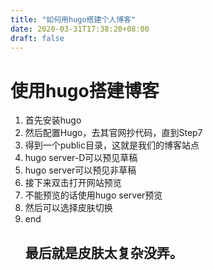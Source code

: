```yaml
---
title: "如何用hugo搭建个人博客"
date: 2020-03-31T17:38:20+08:00
draft: false
---
```


# 使用hugo搭建博客

1. 首先安装hugo
2. 然后配置Hugo，去其官网抄代码，直到Step7
3. 得到一个public目录，这就是我们的博客站点
4. hugo server-D可以预见草稿
5. hugo server可以预见非草稿
6. 接下来双击打开网站预览
7. 不能预览的话使用hugo server预览
8. 然后可以选择皮肤切换
9. end
     ## 最后就是皮肤太复杂没弄。
     
